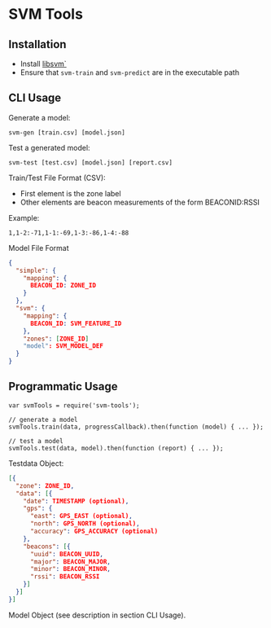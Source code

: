 # SVM Tools


## Installation

* Install [libsvm`](http://www.csie.ntu.edu.tw/~cjlin/libsvm/)
* Ensure that `svm-train` and `svm-predict` are in the executable path


## CLI Usage

Generate a model:
```
svm-gen [train.csv] [model.json]
```

Test a generated model:

```
svm-test [test.csv] [model.json] [report.csv]
```

Train/Test File Format (CSV):

* First element is the zone label
* Other elements are beacon measurements of the form BEACONID:RSSI

Example:

```
1,1-2:-71,1-1:-69,1-3:-86,1-4:-88
```

Model File Format

```json
{
  "simple": {
    "mapping": {
      BEACON_ID: ZONE_ID
    }
  },
  "svm": {
    "mapping": {
      BEACON_ID: SVM_FEATURE_ID
    },
    "zones": [ZONE_ID]
    "model": SVM_MODEL_DEF
  }
}
```

## Programmatic Usage

```
var svmTools = require('svm-tools');

// generate a model
svmTools.train(data, progressCallback).then(function (model) { ... });

// test a model
svmTools.test(data, model).then(function (report) { ... });
```

Testdata Object:

```json
[{
  "zone": ZONE_ID,
  "data": [{
    "date": TIMESTAMP (optional),
    "gps": {
      "east": GPS_EAST (optional),
      "north": GPS_NORTH (optional),
      "accuracy": GPS_ACCURACY (optional)
    },
    "beacons": [{
      "uuid": BEACON_UUID,
      "major": BEACON_MAJOR,
      "minor": BEACON_MINOR,
      "rssi": BEACON_RSSI
    }]
  }]
}]
```

Model Object (see description in section CLI Usage).
